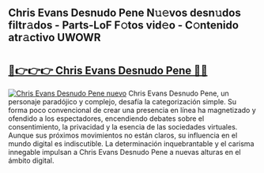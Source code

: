 ## Chris Evans Desnudo Pene N𝚞𝚎vos desn𝚞dos filtr𝚊dos - Parts-LoF F𝚘tos vid𝚎o - C𝚘ntenido atr𝚊ctivo UWOWR

# <h2><a href="http://mb8k6e.tromn.icu/?c=Chris+Evans+Desnudo+Pene">🔗👉👉👉 Chris Evans Desnudo Pene 🔗🔗</a></h2>

[![Chris Evans Desnudo Pene nuevo](https://i.imgur.com/pEAQMta.gif)](http://mb8k6e.tromn.icu/?c=Chris+Evans+Desnudo+Pene)
Chris Evans Desnudo Pene, un personaje paradójico y complejo, desafía la categorización simple. Su forma poco convencional de crear una presencia en línea ha magnetizado y ofendido a los espectadores, encendiendo debates sobre el consentimiento, la privacidad y la esencia de las sociedades virtuales. Aunque sus próximos movimientos no están claros, su influencia en el mundo digital es indiscutible. La determinación inquebrantable y el carisma innegable impulsan a Chris Evans Desnudo Pene a nuevas alturas en el ámbito digital.
